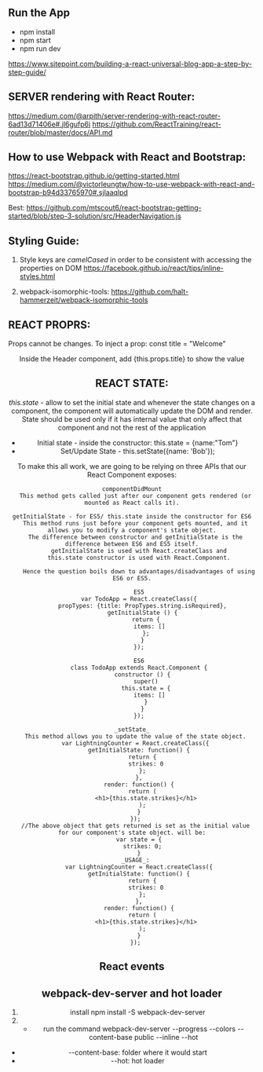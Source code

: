 ## Run the App
* npm install
* npm start
* npm run dev

https://www.sitepoint.com/building-a-react-universal-blog-app-a-step-by-step-guide/

## SERVER rendering with React Router:
  https://medium.com/@arpith/server-rendering-with-react-router-6ad13d71406e#.jl6gufp6i
  https://github.com/ReactTraining/react-router/blob/master/docs/API.md

## How to use Webpack with React and Bootstrap:
  https://react-bootstrap.github.io/getting-started.html
  https://medium.com/@victorleungtw/how-to-use-webpack-with-react-and-bootstrap-b94d33765970#.sjlaaqlpd

  Best:
  https://github.com/mtscout6/react-bootstrap-getting-started/blob/step-3-solution/src/HeaderNavigation.js

## Styling Guide:
  1. Style keys are _camelCased_ in order to be consistent with accessing the properties on DOM
  https://facebook.github.io/react/tips/inline-styles.html

  2. webpack-isomorphic-tools:
    https://github.com/halt-hammerzeit/webpack-isomorphic-tools

## REACT PROPRS:
  Props cannot be changes. To inject a prop:
    const title = "Welcome"
    <Header title={title}/>
    Inside the Header component, add {this.props.title} to show the value


## REACT STATE:
 _this.state_ - allow to set the initial state and whenever the state changes on a component, the component will automatically update the DOM and render.
 State should be used only if it has internal value that only affect that component and not the rest of the application
 * Initial state - inside the constructor: this.state = {name:"Tom"}
 * Set/Update State - this.setState({name: 'Bob'});


 To make this all work, we are going to be relying on three APIs that our React Component exposes:

    componentDidMount
      This method gets called just after our component gets rendered (or mounted as React calls it).

    getInitialState - for ES5/ this.state inside the constructor for ES6
      This method runs just before your component gets mounted, and it allows you to modify a component's state object.
      The difference between constructor and getInitialState is the difference between ES6 and ES5 itself.
        getInitialState is used with React.createClass and
        this.state constructor is used with React.Component.

        Hence the question boils down to advantages/disadvantages of using ES6 or ES5.

        ES5
        var TodoApp = React.createClass({
          propTypes: {title: PropTypes.string.isRequired},
          getInitialState () {
            return {
              items: []
            };
          }
        });

        ES6
        class TodoApp extends React.Component {
          constructor () {
            super()
            this.state = {
              items: []
            }
          }
        });

    _setState_
      This method allows you to update the value of the state object.
      var LightningCounter = React.createClass({
        getInitialState: function() {
          return {
            strikes: 0
          };
        },
        render: function() {
          return (
            <h1>{this.state.strikes}</h1>
          );
        }
      });
      //The above object that gets returned is set as the initial value for our component's state object. will be:
        var state = {
          strikes: 0;
        }
      _USAGE_:
        var LightningCounter = React.createClass({
        getInitialState: function() {
          return {
            strikes: 0
          };
        },
        render: function() {
          return (
            <h1>{this.state.strikes}</h1>
          );
        }
      });

## React events

## webpack-dev-server and hot loader
1. install npm install -S webpack-dev-server
2. - run the command webpack-dev-server --progress --colors --content-base public --inline --hot
  * --content-base: folder where it would start
  * --hot: hot loader
